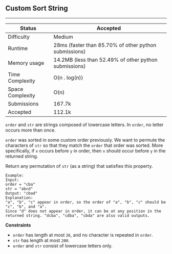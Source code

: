 ## Custom Sort String
---------
| Status | Accepted |
| --- | --- |
| Difficulty | Medium |
| Runtime | 28ms (faster than 85.70% of other python submissions) |
| Memory usage | 14.2MB (less than 52.49% of other python submissions) |
| Time Complexity | O(n . log(n)) |
| Space Complexity | O(n) |
| Submissions | 167.7k |
| Accepted | 112.1k |

`order` and `str` are strings composed of lowercase letters. In `order`, no letter occurs more than once.

`order` was sorted in some custom order previously. We want to permute the characters of `str` so that they match the `order` that order was sorted. More specifically, if `x` occurs before `y` in order, then `x` should occur before `y` in the returned string.

Return any permutation of `str` (as a string) that satisfies this property.

```
Example:
Input: 
order = "cba"
str = "abcd"
Output: "cbad"
Explanation: 
"a", "b", "c" appear in order, so the order of "a", "b", "c" should be "c", "b", and "a". 
Since "d" does not appear in order, it can be at any position in the returned string. "dcba", "cdba", "cbda" are also valid outputs.
```

**Constraints**
- `order` has length at most `26`, and no character is repeated in `order`.
- `str` has length at most `200`.
- `order` and `str` consist of lowercase letters only.
